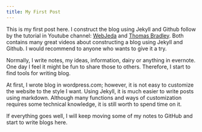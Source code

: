 ```yaml
---
title: My First Post
---
```


This is my first post here. I construct the blog using Jekyll and Github follow by the tutorial in Youtube channel: [WebJeda](https://www.youtube.com/playlist?list=PLm_Qt4aKpfKijgP0rDH7FSJOlS9IBGbT1) and [Thomas Bradley](https://www.youtube.com/playlist?list=PLWjCJDeWfDdfVEcLGAfdJn_HXyM4Y7_k-). Both contains many great videos about constructing a blog using Jekyll and Github. I would recommend to anyone who wants to give it a try.

Normally, I write notes, my ideas, information, dairy or anything in evernote. One day I feel it might be fun to share those to others. Therefore, I start to find tools for writing blog.

At first, I wrote blog in wordpress.com; however, it is not easy to customize the website to the style I want. Using Jekyll, it is much easier to write posts using markdown. Although many functions and ways of customization requires some technical knowledge, it is still worth to spend time on it.

If everything goes well, I will keep moving some of my notes to GitHub and start to write blogs here.
